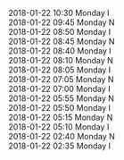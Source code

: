 2018-01-22 10:30 Monday  I  
2018-01-22 09:45 Monday  N  
2018-01-22 08:50 Monday  I  
2018-01-22 08:45 Monday  N  
2018-01-22 08:40 Monday  I  
2018-01-22 08:10 Monday  N  
2018-01-22 08:05 Monday  I  
2018-01-22 07:05 Monday  N  
2018-01-22 07:00 Monday  I  
2018-01-22 05:55 Monday  N  
2018-01-22 05:50 Monday  I  
2018-01-22 05:15 Monday  N  
2018-01-22 05:10 Monday  I  
2018-01-22 02:40 Monday  N  
2018-01-22 02:35 Monday  I  

